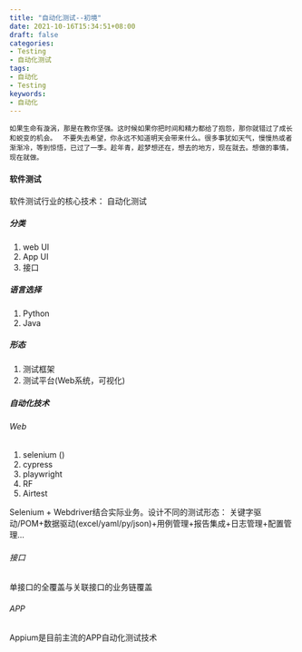 ```yaml
---
title: "自动化测试--初境"
date: 2021-10-16T15:34:51+08:00
draft: false
categories:
- Testing
- 自动化测试
tags:
- 自动化
- Testing
keywords:
- 自动化
---
```


`如果生命有漩涡，那是在教你坚强。这时候如果你把时间和精力都给了抱怨，那你就错过了成长和蜕变的机会。`
` 不要失去希望，你永远不知道明天会带来什么。很多事犹如天气，慢慢热或者渐渐冷，等到惊悟，已过了一季。趁年青，趁梦想还在，想去的地方，现在就去。想做的事情，现在就做。`


#### 软件测试

软件测试行业的核心技术： 自动化测试

##### 分类
1. web UI
2. App UI
3. 接口

##### 语言选择
1. Python
2. Java

##### 形态
1. 测试框架
2. 测试平台(Web系统，可视化)

##### 自动化技术

###### Web
    
1. selenium  ()
2. cypress
3. playwright
4. RF
5. Airtest

Selenium + Webdriver结合实际业务。设计不同的测试形态：
关键字驱动/POM+数据驱动(excel/yaml/py/json)+用例管理+报告集成+日志管理+配置管理...

###### 接口
单接口的全覆盖与关联接口的业务链覆盖

###### APP
Appium是目前主流的APP自动化测试技术
